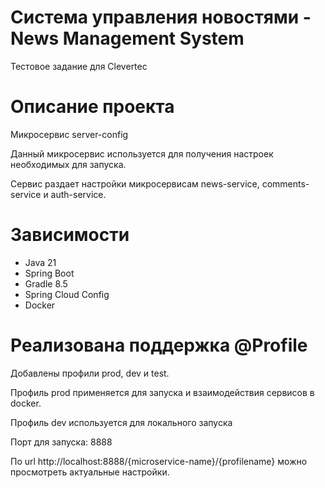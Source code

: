 # Система управления новостями - News Management System

Тестовое задание для Clevertec

# Описание проекта

Микросервис server-config

Данный микросервис используется для получения настроек необходимых для запуска.

Сервис раздает настройки микросервисам news-service, comments-service и auth-service.

# Зависимости

* Java 21
* Spring Boot
* Gradle 8.5
* Spring Cloud Config
* Docker

# Реализована поддержка @Profile

Добавлены профили prod, dev и test.

Профиль prod применяется для запуска и взаимодействия сервисов в docker.

Профиль dev используется для локального запуска

Порт для запуска: 8888

По url  http://localhost:8888/{microservice-name}/{profilename}
можно просмотреть актуальные настройки.